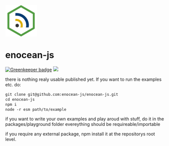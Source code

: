 <img src="resources/images/enocean-js-color.svg" width="100"/>

# enocean-js

[![Greenkeeper badge](https://badges.greenkeeper.io/enocean-js/enocean-js.svg)](https://greenkeeper.io/)
[![](https://travis-ci.org/enocean-js/enocean-js.svg?branch=master)](https://travis-ci.org/enocean-js/enocean-js)

there is nothing realy usable published yet. If you want to run the examples etc. do:

    git clone git@github.com:enocean-js/enocean-js.git
    cd enocean-js
    npm i
    node -r esm path/to/example

if you want to write your own examples and play aroud with stuff, do it in the packages/playground folder evereything should be requireable/importable

if you require any external package, npm install it at the repositorys root level.
